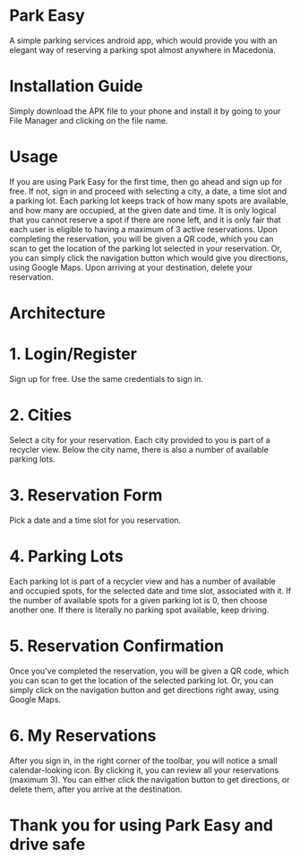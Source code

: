 # Park Easy
A simple parking services android app, which would provide you with an elegant way of reserving a parking spot almost anywhere in Macedonia.

# Installation Guide
Simply download the APK file to your phone and install it by going to your File Manager and clicking on the file name.

# Usage
If you are using Park Easy for the first time, then go ahead and sign up for free. If not, sign in and proceed with selecting a city, a date, a time slot and a parking
lot. Each parking lot keeps track of how many spots are available, and how many are occupied, at the given date and time. It is only logical that you cannot reserve a
spot if there are none left, and it is only fair that each user is eligible to having a maximum of 3 active reservations. Upon completing the reservation, you will be
given a QR code, which you can scan to get the location of the parking lot selected in your reservation. Or, you can simply click the navigation button which would give
you directions, using Google Maps. Upon arriving at your destination, delete your reservation.

# Architecture
# 1. Login/Register 
Sign up for free. Use the same credentials to sign in. 

# 2. Cities
Select a city for your reservation. Each city provided to you is part of a recycler view. Below the city name, there is also a number of available parking lots.

# 3. Reservation Form
Pick a date and a time slot for you reservation.

# 4. Parking Lots
Each parking lot is part of a recycler view and has a number of available and occupied spots, for the selected date and time slot, associated with it.
If the number of available spots for a given parking lot is 0, then choose another one. If there is literally no parking spot available, keep driving.

# 5. Reservation Confirmation
Once you've completed the reservation, you will be given a QR code, which you can scan to get the location of the selected parking lot. Or, you can simply click on the
navigation button and get directions right away, using Google Maps.

# 6. My Reservations
After you sign in, in the right corner of the toolbar, you will notice a small calendar-looking icon. By clicking it, you can review all your reservations (maximum 3).
You can either click the navigation button to get directions, or delete them, after you arrive at the destination.

# Thank you for using Park Easy and drive safe
